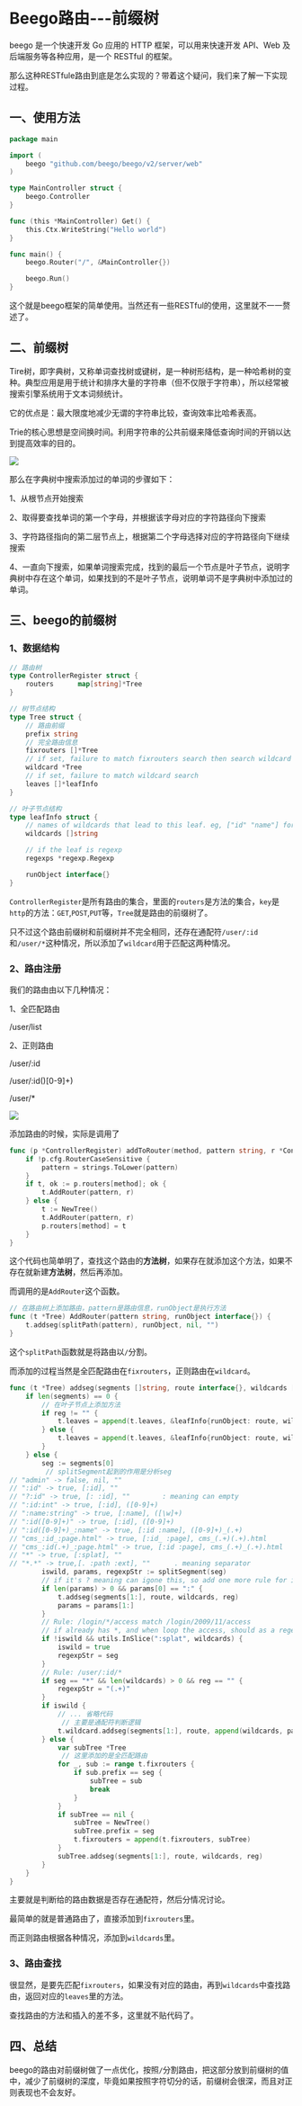 # Beego路由---前缀树


beego 是一个快速开发 Go 应用的 HTTP 框架，可以用来快速开发 API、Web 及后端服务等各种应用，是一个 RESTful 的框架。

那么这种RESTfule路由到底是怎么实现的？带着这个疑问，我们来了解一下实现过程。

## 一、使用方法

```go
package main

import (
	beego "github.com/beego/beego/v2/server/web"
)

type MainController struct {
	beego.Controller
}

func (this *MainController) Get() {
	this.Ctx.WriteString("Hello world")
}

func main() {
	beego.Router("/", &MainController{})

	beego.Run()
}
```

这个就是beego框架的简单使用。当然还有一些RESTful的使用，这里就不一一赘述了。

## 二、前缀树

Tire树，即字典树，又称单词查找树或键树，是一种树形结构，是一种哈希树的变种。典型应用是用于统计和排序大量的字符串（但不仅限于字符串），所以经常被搜索引擎系统用于文本词频统计。

它的优点是：最大限度地减少无谓的字符串比较，查询效率比哈希表高。

  Trie的核心思想是空间换时间。利用字符串的公共前缀来降低查询时间的开销以达到提高效率的目的。

![](https://cdn.jsdelivr.net/gh/betterfor/cloudImage/images/2021/12/08/tire_tree.png)

那么在字典树中搜索添加过的单词的步骤如下：

1、从根节点开始搜索

2、取得要查找单词的第一个字母，并根据该字母对应的字符路径向下搜索

3、字符路径指向的第二层节点上，根据第二个字母选择对应的字符路径向下继续搜索

4、一直向下搜索，如果单词搜索完成，找到的最后一个节点是叶子节点，说明字典树中存在这个单词，如果找到的不是叶子节点，说明单词不是字典树中添加过的单词。

## 三、beego的前缀树

### 1、数据结构

```go
// 路由树
type ControllerRegister struct {
	routers      map[string]*Tree
}

// 树节点结构
type Tree struct {
	// 路由前缀
	prefix string
	// 完全路由信息
	fixrouters []*Tree
	// if set, failure to match fixrouters search then search wildcard
	wildcard *Tree
	// if set, failure to match wildcard search
	leaves []*leafInfo
}

// 叶子节点结构
type leafInfo struct {
	// names of wildcards that lead to this leaf. eg, ["id" "name"] for the wildcard ":id" and ":name"
	wildcards []string

	// if the leaf is regexp
	regexps *regexp.Regexp

	runObject interface{}
}
```

`ControllerRegister`是所有路由的集合，里面的`routers`是方法的集合，`key`是`http`的方法：`GET`,`POST`,`PUT`等，`Tree`就是路由的前缀树了。

只不过这个路由前缀树和前缀树并不完全相同，还存在通配符`/user/:id`和`/user/*`这种情况，所以添加了`wildcard`用于匹配这两种情况。

### 2、路由注册

我们的路由由以下几种情况：

1、全匹配路由

/user/list

2、正则路由

/user/:id

/user/:id()[0-9]+)

/user/*

![](https://cdn.jsdelivr.net/gh/betterfor/cloudImage/images/2021/12/08/beego_tire_tree.png)

添加路由的时候，实际是调用了

```go
func (p *ControllerRegister) addToRouter(method, pattern string, r *ControllerInfo) {
	if !p.cfg.RouterCaseSensitive {
		pattern = strings.ToLower(pattern)
	}
	if t, ok := p.routers[method]; ok {
		t.AddRouter(pattern, r)
	} else {
		t := NewTree()
		t.AddRouter(pattern, r)
		p.routers[method] = t
	}
}
```

这个代码也简单明了，查找这个路由的**方法树**，如果存在就添加这个方法，如果不存在就新建**方法树**，然后再添加。

而调用的是`AddRouter`这个函数。

```go
// 在路由树上添加路由，pattern是路由信息，runObject是执行方法
func (t *Tree) AddRouter(pattern string, runObject interface{}) {
	t.addseg(splitPath(pattern), runObject, nil, "")
}
```

这个`splitPath`函数就是将路由以`/`分割。

而添加的过程当然是全匹配路由在`fixrouters`，正则路由在`wildcard`。

```go
func (t *Tree) addseg(segments []string, route interface{}, wildcards []string, reg string) {
	if len(segments) == 0 {
        // 在叶子节点上添加方法
		if reg != "" {
			t.leaves = append(t.leaves, &leafInfo{runObject: route, wildcards: wildcards, regexps: regexp.MustCompile("^" + reg + "$")})
		} else {
			t.leaves = append(t.leaves, &leafInfo{runObject: route, wildcards: wildcards})
		}
	} else {
		seg := segments[0]
         // splitSegment起到的作用是分析seg
// "admin" -> false, nil, ""
// ":id" -> true, [:id], ""
// "?:id" -> true, [: :id], ""        : meaning can empty
// ":id:int" -> true, [:id], ([0-9]+)
// ":name:string" -> true, [:name], ([\w]+)
// ":id([0-9]+)" -> true, [:id], ([0-9]+)
// ":id([0-9]+)_:name" -> true, [:id :name], ([0-9]+)_(.+)
// "cms_:id_:page.html" -> true, [:id_ :page], cms_(.+)(.+).html
// "cms_:id(.+)_:page.html" -> true, [:id :page], cms_(.+)_(.+).html
// "*" -> true, [:splat], ""
// "*.*" -> true,[. :path :ext], ""      . meaning separator
		iswild, params, regexpStr := splitSegment(seg)
		// if it's ? meaning can igone this, so add one more rule for it
		if len(params) > 0 && params[0] == ":" {
			t.addseg(segments[1:], route, wildcards, reg)
			params = params[1:]
		}
		// Rule: /login/*/access match /login/2009/11/access
		// if already has *, and when loop the access, should as a regexpStr
		if !iswild && utils.InSlice(":splat", wildcards) {
			iswild = true
			regexpStr = seg
		}
		// Rule: /user/:id/*
		if seg == "*" && len(wildcards) > 0 && reg == "" {
			regexpStr = "(.+)"
		}
		if iswild {
			// ... 省略代码
             // 主要是通配符判断逻辑
			t.wildcard.addseg(segments[1:], route, append(wildcards, params...), reg+regexpStr)
		} else {
			var subTree *Tree
             // 这里添加的是全匹配路由
			for _, sub := range t.fixrouters {
				if sub.prefix == seg {
					subTree = sub
					break
				}
			}
			if subTree == nil {
				subTree = NewTree()
				subTree.prefix = seg
				t.fixrouters = append(t.fixrouters, subTree)
			}
			subTree.addseg(segments[1:], route, wildcards, reg)
		}
	}
}
```

主要就是判断给的路由数据是否存在通配符，然后分情况讨论。

最简单的就是普通路由了，直接添加到`fixrouters`里。

而正则路由根据各种情况，添加到`wildcards`里。

### 3、路由查找

很显然，是要先匹配`fixrouters`，如果没有对应的路由，再到`wildcards`中查找路由，返回对应的`leaves`里的方法。

查找路由的方法和插入的差不多，这里就不贴代码了。

## 四、总结

beego的路由对前缀树做了一点优化，按照`/`分割路由，把这部分放到前缀树的值中，减少了前缀树的深度，毕竟如果按照字符切分的话，前缀树会很深，而且对正则表现也不会友好。


